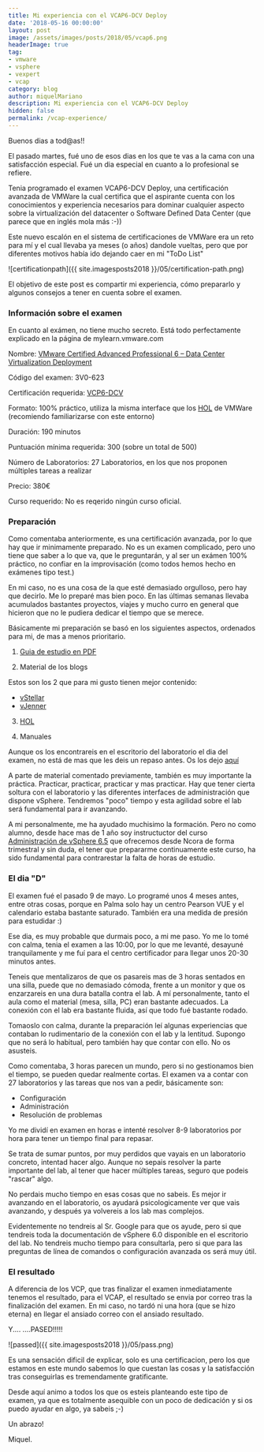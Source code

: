 ```yaml
---
title: Mi experiencia con el VCAP6-DCV Deploy
date: '2018-05-16 00:00:00'
layout: post
image: /assets/images/posts/2018/05/vcap6.png
headerImage: true
tag:
- vmware
- vsphere
- vexpert
- vcap
category: blog
author: miquelMariano
description: Mi experiencia con el VCAP6-DCV Deploy
hidden: false
permalink: /vcap-experience/
---
```


Buenos dias a tod@as!!

El pasado martes, fué uno de esos dias en los que te vas a la cama con una satisfacción especial. Fué un dia especial en cuanto a lo profesional se refiere.

Tenia programado el examen VCAP6-DCV Deploy, una certificación avanzada de VMWare la cual certifica que el aspirante cuenta con los conocimientos y experiencia necesarios para dominar cualquier aspecto sobre la virtualización del datacenter o Software Defined Data Center (que parece que en inglés mola más :-))

Este nuevo escalón en el sistema de certificaciones de VMWare era un reto para mí y el cual llevaba ya meses (o años) dandole vueltas, pero que por diferentes motivos había ido dejando caer en mi "ToDo List"

![certificationpath]({{ site.imagesposts2018 }}/05/certification-path.png)

El objetivo de este post es compartir mi experiencia, cómo prepararlo y algunos consejos a tener en cuenta sobre el examen.

### Información sobre el examen

En cuanto al exámen, no tiene mucho secreto. Está todo perfectamente explicado en la página de mylearn.vmware.com 

Nombre: [VMware Certified Advanced Professional 6 – Data Center Virtualization Deployment](https://www.vmware.com/education-services/certification/vcap6-dcv-deploy-exam.html)

Código del examen: 3V0-623

Certificación requerida: [VCP6-DCV](https://www.vmware.com/education-services/certification/vcp6-dcv-exam.html)

Formato: 100% práctico, utiliza la misma interface que los [HOL](http://labs.hol.vmware.com/HOL/catalogs/catalog/681) de VMWare (recomiendo familiarizarse con este entorno)

Duración: 190 minutos

Puntuación mínima requerida: 300 (sobre un total de 500)

Número de Laboratorios: 27 Laboratorios, en los que nos proponen múltiples tareas a realizar

Precio: 380€

Curso requerido: No es reqerido ningún curso oficial.

### Preparación

Como comentaba anteriormente, es una certificación avanzada, por lo que hay que ir minimamente preparado. No es un examen complicado, pero uno tiene que saber a lo que va, que le preguntarán, y al ser un exámen 100% práctico, no confiar en la improvisación (como todos hemos hecho en exámenes tipo test.)

En mi caso, no es una cosa de la que esté demasiado orgulloso, pero hay que decirlo. Me lo preparé mas bien poco. En las últimas semanas llevaba acumulados bastantes proyectos, viajes y mucho curro en general que hicieron que no le pudiera dedicar el tiempo que se merece.

Básicamente mi preparación se basó en los siguientes aspectos, ordenados para mi, de mas a menos prioritario.

1. [Guia de estudio en PDF](https://miquelmariano.github.io/assets/VCAP6-DCV-Deployment-Study-Guide.pdf)

2. Material de los blogs

Estos son los 2 que para mi gusto tienen mejor contenido:

* [vStellar](http://www.vstellar.com/2017/12/29/vcap6-dcv-deploy-study-guide/)
* [vJenner](http://www.vjenner.com/vcap6-dcv-deployment-study-guide/)

3. [HOL](http://labs.hol.vmware.com/HOL/catalogs/catalog/681)

4. Manuales

Aunque os los encontrareis en el escritorio del laboratorio el dia del examen, no está de mas que les deis un repaso antes. Os los dejo [aquí](https://miquelmariano.github.io/assets/vsphere-documentation-60.zip)

A parte de material comentado previamente, también es muy importante la práctica. Practicar, practicar, practicar y mas practicar. Hay que tener cierta soltura con el laboratorio y las diferentes interfaces de administración que dispone vSphere. Tendremos "poco" tiempo y esta agilidad sobre el lab será fundamental para ir avanzando.

A mi personalmente, me ha ayudado muchisimo la formación. Pero no como alumno, desde hace mas de 1 año soy instructuctor del curso [Administración de vSphere 6.5](bla.com) que ofrecemos desde Ncora de forma trimestral y sin duda, el tener que prepararme continuamente este curso, ha sido fundamental para contrarestar la falta de horas de estudio.

### El dia "D"

El examen fué el pasado 9 de mayo. Lo programé unos 4 meses antes, entre otras cosas, porque en Palma solo hay un centro Pearson VUE y el calendario estaba bastante saturado. También era una medida de presión para estudidar :)

Ese dia, es muy probable que durmais poco, a mi me paso. Yo me lo tomé con calma, tenia el examen a las 10:00, por lo que me levanté, desayuné tranquilamente y me fuí para el centro certificador para llegar unos 20-30 minutos antes.

Teneis que mentalizaros de que os pasareis mas de 3 horas sentados en una silla, puede que no demasiado cómoda, frente a un monitor y que os enzarzareis en una dura batalla contra el lab. A mí personalmente, tanto el aula como el material (mesa, silla, PC) eran bastante adecuados. La conexión con el lab era bastante fluida, así que todo fué bastante rodado.

Tomaoslo con calma, durante la preparación leí algunas experiencias que contaban lo rudimentario de la conexión con el lab y la lentitud. Supongo que no será lo habitual, pero también hay que contar con ello. No os asusteis.

Como comentaba, 3 horas parecen un mundo, pero si no gestionamos bien el tiempo, se pueden quedar realmente cortas. El examen va a contar con 27 laboratorios y las tareas que nos van a pedir, básicamente son:

* Configuración
* Administración
* Resolución de problemas

Yo me dividí en examen en horas e intenté resolver 8-9 laboratorios por hora para tener un tiempo final para repasar.

Se trata de sumar puntos, por muy perdidos que vayais en un laboratorio concreto, intentad hacer algo. Aunque no sepais resolver la parte importante del lab, al tener que hacer múltiples tareas, seguro que podeis "rascar" algo.

No perdais mucho tiempo en esas cosas que no sabeis. Es mejor ir avanzando en el laboratorio, os ayudará psicologicamente ver que vais avanzando, y después ya volvereis a los lab mas complejos.

Evidentemente no tendreis al Sr. Google para que os ayude, pero si que tendreis toda la documentación de vSphere 6.0 disponible en el escritorio del lab. No tendreis mucho tiempo para consultarla, pero si que para las preguntas de línea de comandos o configuración avanzada os será muy útil.

### El resultado

A diferencia de los VCP, que tras finalizar el examen inmediatamente tenemos el resultado, para el VCAP, el resultado se envia por correo tras la finalización del examen.
En mi caso, no tardó ni una hora (que se hizo eterna) en llegar el ansiado correo con el ansiado resultado.

Y....   ....PASED!!!!!

![passed]({{ site.imagesposts2018 }}/05/pass.png)

Es una sensación dificil de explicar, solo es una certificacion, pero los que estamos en este mundo sabemos lo que cuestan las cosas y la satisfacción tras conseguirlas es tremendamente gratificante.

Desde aquí animo a todos los que os esteis planteando este tipo de examen, ya que es totalmente asequible con un poco de dedicación y si os puedo ayudar en algo, ya sabeis ;-)


Un abrazo!

Miquel.


